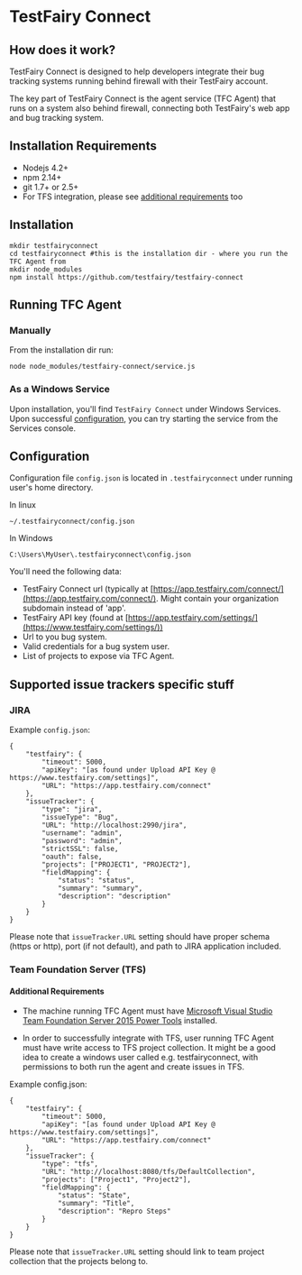 # TestFairy Connect 

## How does it work?

TestFairy Connect is designed to help developers integrate their bug tracking systems running behind firewall with their 
TestFairy account.

The key part of TestFairy Connect is the agent service (TFC Agent) that runs on a system also behind firewall, connecting both 
TestFairy's web app and bug tracking system.


## Installation Requirements

* Nodejs 4.2+
* npm 2.14+
* git 1.7+ or 2.5+
* For TFS integration, please see [additional requirements](#additional-requirements) too

## Installation
    mkdir testfairyconnect
    cd testfairyconnect #this is the installation dir - where you run the TFC Agent from
    mkdir node_modules
    npm install https://github.com/testfairy/testfairy-connect
 
## Running TFC Agent
### Manually
From the installation dir run:

    node node_modules/testfairy-connect/service.js
    
### As a Windows Service
Upon installation, you'll find ```TestFairy Connect``` under Windows Services. Upon successful [configuration](#configuration),
you can try starting the service from the Services console.
    
## Configuration

Configuration file `config.json` is located in `.testfairyconnect` under running user's home directory. 

In linux

    ~/.testfairyconnect/config.json
    
In Windows

    C:\Users\MyUser\.testfairyconnect\config.json


You'll need the following data:

* TestFairy Connect url (typically at [https://app.testfairy.com/connect/](https://app.testfairy.com/connect/). 
Might contain your organization subdomain instead of 'app'.
* TestFairy API key (found at [https://app.testfairy.com/settings/](https://www.testfairy.com/settings/))
* Url to you bug system.
* Valid credentials for a bug system user.
* List of projects to expose via TFC Agent.

## Supported issue trackers specific stuff

### JIRA

Example ```config.json```:
   
    {
        "testfairy": {
            "timeout": 5000,
            "apiKey": "[as found under Upload API Key @ https://www.testfairy.com/settings]",
            "URL": "https://app.testfairy.com/connect"
        },
        "issueTracker": {
            "type": "jira",
            "issueType": "Bug",
            "URL": "http://localhost:2990/jira",
            "username": "admin",
            "password": "admin",
            "strictSSL": false,
            "oauth": false,
            "projects": ["PROJECT1", "PROJECT2"],
            "fieldMapping": {
                "status": "status",
                "summary": "summary",
                "description": "description"
            }
        }
    }


Please note that `issueTracker.URL` setting  should have proper schema (https or http), port (if not default), and path to JIRA application included.
   

### Team Foundation Server (TFS)

#### Additional Requirements
* The machine running TFC Agent must have [Microsoft Visual Studio Team Foundation Server 2015 Power Tools](https://visualstudiogallery.msdn.microsoft.com/898a828a-af00-42c6-bbb2-530dc7b8f2e1)
installed.

* In order to successfully integrate with TFS, user running TFC Agent must have write access to TFS project collection.
It might be a good idea to create a windows user called e.g. testfairyconnect, 
with permissions to both run the agent and create issues in TFS.

Example config.json:

    {
        "testfairy": {
            "timeout": 5000,
            "apiKey": "[as found under Upload API Key @ https://www.testfairy.com/settings]",
            "URL": "https://app.testfairy.com/connect"
        },
        "issueTracker": {
            "type": "tfs",
            "URL": "http://localhost:8080/tfs/DefaultCollection",
            "projects": ["Project1", "Project2"],
            "fieldMapping": {
                "status": "State",
                "summary": "Title",
                "description": "Repro Steps"
            }
        }
    }

Please note that `issueTracker.URL` setting should link to team project collection that the projects belong to.


